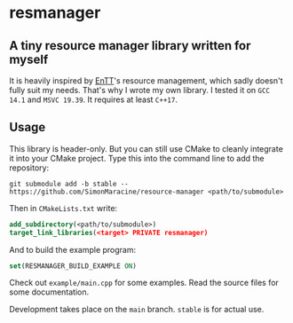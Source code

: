 # resmanager

## A tiny resource manager library written for myself

It is heavily inspired by [EnTT](https://github.com/skypjack/entt)'s resource management,
which sadly doesn't fully suit my needs. That's why I wrote my own library. I tested it on `GCC 14.1`
and `MSVC 19.39`. It requires at least `C++17`.

## Usage

This library is header-only. But you can still use CMake to cleanly integrate it into your CMake
project. Type this into the command line to add the repository:

```text
git submodule add -b stable -- https://github.com/SimonMaracine/resource-manager <path/to/submodule>
```

Then in `CMakeLists.txt` write:

```cmake
add_subdirectory(<path/to/submodule>)
target_link_libraries(<target> PRIVATE resmanager)
```

And to build the example program:

```cmake
set(RESMANAGER_BUILD_EXAMPLE ON)
```

Check out `example/main.cpp` for some examples. Read the source files for some documentation.

Development takes place on the `main` branch. `stable` is for actual use.
